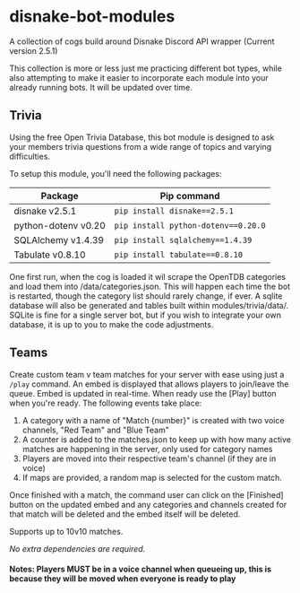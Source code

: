 # disnake-bot-modules
 A collection of cogs build around Disnake Discord API wrapper (Current version 2.5.1)

 This collection is more or less just me practicing different bot types, while also attempting to make it easier to incorporate each module into your already running bots. It will be updated over time.



 ## Trivia
 Using the free Open Trivia Database, this bot module is designed to ask your members trivia questions from a wide range of topics and varying difficulties.

 To setup this module, you'll need the following packages:

Package | Pip command
---|---
disnake v2.5.1 | `pip install disnake==2.5.1`
python-dotenv v0.20 | `pip install python-dotenv==0.20.0`
SQLAlchemy v1.4.39 | `pip install sqlalchemy==1.4.39`
Tabulate v0.8.10 | `pip install tabulate==0.8.10`


One first run, when the cog is loaded it wil scrape the OpenTDB categories and load them into /data/categories.json. This will happen each time the bot is restarted, though the category list should rarely change, if ever.
A sqlite database will also be generated and tables built within modules/trivia/data/.  SQLite is fine for a single server bot, but if you wish to integrate your own database, it is up to you to make the code adjustments.



## Teams
Create custom team v team matches for your server with ease using just a `/play` command.  An embed is displayed that allows players to join/leave the queue. Embed is updated in real-time.  When ready use the [Play] button when you're ready.  The following events take place:
1. A category with a name of "Match {number}" is created with two voice channels, "Red Team" and "Blue Team"
2. A counter is added to the matches.json to keep up with how many active matches are happening in the server, only used for category names
3. Players are moved into their respective team's channel (if they are in voice)
4. If maps are provided, a random map is selected for the custom match.

Once finished with a match, the command user can click on the [Finished] button on the updated embed and any categories and channels created for that match will be deleted and the embed itself will be deleted.

Supports up to 10v10 matches.

*No extra dependencies are required.*

#### Notes: Players MUST be in a voice channel when queueing up, this is because they will be moved when everyone is ready to play


